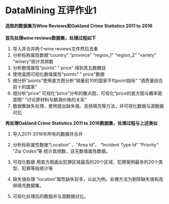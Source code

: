 # DataMining 互评作业1

#### 选取的数据集为Wine Reviews和Oakland Crime Statistics 2011 to 2016
**首先处理wine reviews数据集，处理过程如下**

1. 导入并合并两个wine reviews文件然后去重
2. 分析标称属性数据“country” “province” “region_1” “region_2” "variety" "winery"统计其频数
3. 分析数值属性“points” " price" 得到其五数概括
4. 使用盒图可视化数值属性“points” " price"数据
5. 细分析“points”使用直方图分析“销量前10的国家平均point指标” “酒质量综合前十的国家” 
6. 细分析“price” 可视化“price”分布的散点图，可视化“price的直方图与概率密度图” “讨论原材料与酿酒价格的关系”
7. 数据集缺失处理，使用提出缺失值、高频填充等方法，并可视化数据与源数据对比

**再处理Oakland Crime Statistics 2011 to 2016数据集，处理过程与上述类似**
1. 导入2011-2016年所有的数据并合并

2. 分析标称属性数据“Location” 、“Area Id”、 “Incident Type Id” ”Priority“ ”Zip Codes“等 统计其频数，且无数值属性数据。

3. 可视化数据 用直方图画出犯罪区域最高的20个区域、犯罪案例最多的20个类型、犯罪等级统计等

4. 缺失值处理 ”location“属性缺失较多，以此为例。处理方法为剔除缺失值和高频填充数据集。

5. 可视化处理后的数据并与源数据对比。
















